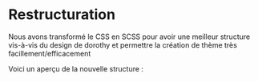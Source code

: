 # Restructuration

Nous avons transformé le CSS en SCSS pour avoir une meilleur structure vis-à-vis du design de dorothy 
et permettre la création de thème très facillement/efficacement

Voici un aperçu de la nouvelle structure : 
